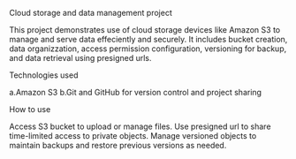 Cloud storage and data management project

This project demonstrates use of cloud storage devices like Amazon S3 to manage and serve data effeciently and securely. It includes bucket creation, data organizzation, access permission configuration, versioning for backup,
and data retrieval using presigned urls.

Technologies used

a.Amazon S3
b.Git and GitHub for version control and project sharing

How to use

Access S3 bucket to upload or manage files. Use presigned url to share time-limited access to private objects. 
Manage versioned objects to maintain backups and restore previous versions as needed.

